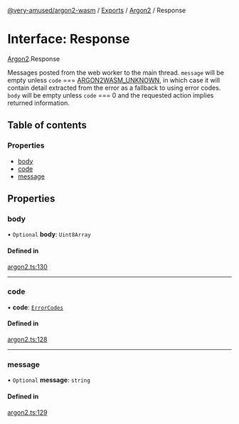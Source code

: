 [@very-amused/argon2-wasm](../README.md) / [Exports](../modules.md) / [Argon2](../modules/Argon2.md) / Response

# Interface: Response

[Argon2](../modules/Argon2.md).Response

Messages posted from the web worker to the main thread.
`message` will be empty unless `code` === [ARGON2WASM_UNKNOWN](../enums/Argon2.ErrorCodes.md#argon2wasm_unknown),
in which case it will contain detail extracted from the error as a fallback to using error codes.
`body` will be empty unless `code` === 0 and the requested action implies returned information.

## Table of contents

### Properties

- [body](Argon2.Response.md#body)
- [code](Argon2.Response.md#code)
- [message](Argon2.Response.md#message)

## Properties

### body

• `Optional` **body**: `Uint8Array`

#### Defined in

[argon2.ts:130](https://github.com/very-amused/argon2-wasm/blob/dd054fa/src/argon2.ts#L130)

___

### code

• **code**: [`ErrorCodes`](../enums/Argon2.ErrorCodes.md)

#### Defined in

[argon2.ts:128](https://github.com/very-amused/argon2-wasm/blob/dd054fa/src/argon2.ts#L128)

___

### message

• `Optional` **message**: `string`

#### Defined in

[argon2.ts:129](https://github.com/very-amused/argon2-wasm/blob/dd054fa/src/argon2.ts#L129)
